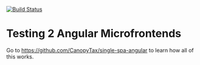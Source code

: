 [![Build Status](https://travis-ci.org/joeldenning/coexisting-angular-microfrontends.svg?branch=master)](https://travis-ci.org/joeldenning/coexisting-angular-microfrontends)

# Testing 2 Angular Microfrontends

Go to https://github.com/CanopyTax/single-spa-angular to learn how all of this works.
